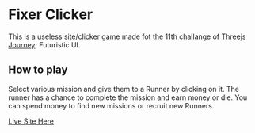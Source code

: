 # Fixer Clicker

This is a useless site/clicker game made fot the 11th challange of [Threejs Journey](https://threejs-journey.com/): Futuristic UI.

## How to play

Select various mission and give them to a Runner by clicking on it. The runner has a chance to complete the mission and earn money or die.
You can spend money to find new missions or recruit new Runners.

[Live Site Here](https://fixer-clicker.onrender.com/)
